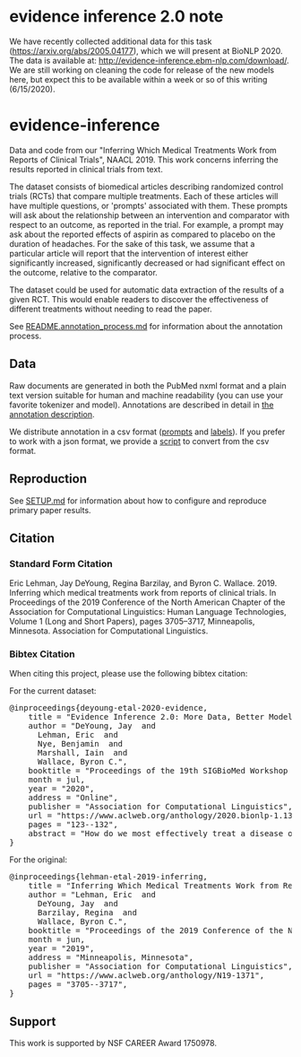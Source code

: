 # evidence inference 2.0 note

We have recently collected additional data for this task (https://arxiv.org/abs/2005.04177), which we will present at BioNLP 2020. The data is available at: http://evidence-inference.ebm-nlp.com/download/. We are still working on cleaning the code for release of the new models here, but expect this to be available within a week or so of this writing (6/15/2020).

# evidence-inference

Data and code from our "Inferring Which Medical Treatments Work from Reports of Clinical Trials", NAACL 2019. This work concerns inferring the results reported in clinical trials from text. 

The dataset consists of biomedical articles describing randomized control trials (RCTs) that compare multiple treatments. Each of these articles will have multiple questions, or 'prompts' associated with them. These prompts will ask about the relationship between an intervention and comparator with respect to an outcome, as reported in the trial. For example, a prompt may ask about the reported effects of aspirin as compared to placebo on the duration of headaches. For the sake of this task, we assume that a particular article will report that the intervention of interest either significantly increased, significantly decreased or had significant effect on the outcome, relative to the comparator.

The dataset could be used for automatic data extraction of the results of a given RCT. This would enable readers to discover the effectiveness of different treatments without needing to read the paper.

See [README.annotation_process.md](./README.annotation_process.md) for information about the annotation process.

## Data

Raw documents are generated in both the PubMed nxml format and a plain text version suitable for human and machine readability (you can use your favorite tokenizer and model). Annotations are described in detail in [the annotation description](./annotations/README.md).

We distribute annotation in a csv format ([prompts](./annotations/prompts_merged.csv) and [labels](./annotations/annotations_merged.csv)). If you prefer to work with a json format, we provide a [script](./evidence_inference/preprocess/convert_annotations_to_json.py) to convert from the csv format.

## Reproduction

See [SETUP.md](./SETUP.md) for information about how to configure and reproduce primary paper results.

## Citation

### Standard Form Citation

Eric Lehman, Jay DeYoung, Regina Barzilay, and Byron C. Wallace. 2019. Inferring which medical treatments work from reports of clinical trials. In Proceedings of the 2019 Conference of the North American Chapter of the Association for Computational Linguistics: Human Language Technologies, Volume 1 (Long and Short Papers), pages 3705–3717, Minneapolis, Minnesota. Association for Computational Linguistics.

### Bibtex Citation
When citing this project, please use the following bibtex citation:

For the current dataset:
<pre>
@inproceedings{deyoung-etal-2020-evidence,
    title = "Evidence Inference 2.0: More Data, Better Models",
    author = "DeYoung, Jay  and
      Lehman, Eric  and
      Nye, Benjamin  and
      Marshall, Iain  and
      Wallace, Byron C.",
    booktitle = "Proceedings of the 19th SIGBioMed Workshop on Biomedical Language Processing",
    month = jul,
    year = "2020",
    address = "Online",
    publisher = "Association for Computational Linguistics",
    url = "https://www.aclweb.org/anthology/2020.bionlp-1.13",
    pages = "123--132",
    abstract = "How do we most effectively treat a disease or condition? Ideally, we could consult a database of evidence gleaned from clinical trials to answer such questions. Unfortunately, no such database exists; clinical trial results are instead disseminated primarily via lengthy natural language articles. Perusing all such articles would be prohibitively time-consuming for healthcare practitioners; they instead tend to depend on manually compiled \textit{systematic reviews} of medical literature to inform care. NLP may speed this process up, and eventually facilitate immediate consult of published evidence. The \textit{Evidence Inference} dataset was recently released to facilitate research toward this end. This task entails inferring the comparative performance of two treatments, with respect to a given outcome, from a particular article (describing a clinical trial) and identifying supporting evidence. For instance: Does this article report that \textit{chemotherapy} performed better than \textit{surgery} for \textit{five-year survival rates} of operable cancers? In this paper, we collect additional annotations to expand the Evidence Inference dataset by 25{\%}, provide stronger baseline models, systematically inspect the errors that these make, and probe dataset quality. We also release an \textit{abstract only} (as opposed to full-texts) version of the task for rapid model prototyping. The updated corpus, documentation, and code for new baselines and evaluations are available at \url{http://evidence-inference.ebm-nlp.com/}.",
}
</pre>

For the original:
<pre>
@inproceedings{lehman-etal-2019-inferring,
    title = "Inferring Which Medical Treatments Work from Reports of Clinical Trials",
    author = "Lehman, Eric  and
      DeYoung, Jay  and
      Barzilay, Regina  and
      Wallace, Byron C.",
    booktitle = "Proceedings of the 2019 Conference of the North {A}merican Chapter of the Association for Computational Linguistics: Human Language Technologies, Volume 1 (Long and Short Papers)",
    month = jun,
    year = "2019",
    address = "Minneapolis, Minnesota",
    publisher = "Association for Computational Linguistics",
    url = "https://www.aclweb.org/anthology/N19-1371",
    pages = "3705--3717",
}
</pre>

## Support 

This work is supported by NSF CAREER Award 1750978.
